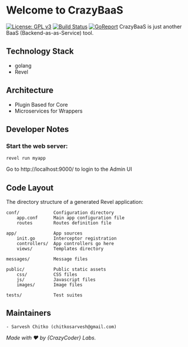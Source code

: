 # Welcome to CrazyBaaS

[![License: GPL v3](https://img.shields.io/badge/License-GPL%20v3-blue.svg)](https://www.gnu.org/licenses/gpl-3.0)
[![Build Status](https://travis-ci.org/crazycoderlabs/crazybaas.svg?branch=master)](https://travis-ci.org/crazycoderlabs/crazybaas)
[![GoReport](https://goreportcard.com/badge/github.com/crazycoderlabs/crazybaas)](https://goreportcard.com/report/github.com/crazycoderlabs/crazybaas)
CrazyBaaS is just another BaaS (Backend-as-as-Service) tool.

## Technology Stack
- golang
- Revel
## Architecture
- Plugin Based for Core
- Microservices for Wrappers

## Developer Notes

### Start the web server:

    revel run myapp

   Go to http://localhost:9000/ to login to the Admin UI

## Code Layout

The directory structure of a generated Revel application:

    conf/             Configuration directory
        app.conf      Main app configuration file
        routes        Routes definition file

    app/              App sources
        init.go       Interceptor registration
        controllers/  App controllers go here
        views/        Templates directory

    messages/         Message files

    public/           Public static assets
        css/          CSS files
        js/           Javascript files
        images/       Image files

    tests/            Test suites


## Maintainers
`- Sarvesh Chitko (chitkosarvesh@gmail.com)`

*Made with :hearts: by {CrazyCoder} Labs.*